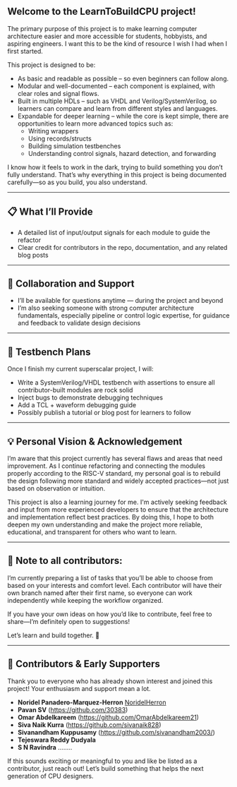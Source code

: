 ## Welcome to the LearnToBuildCPU project!
The primary purpose of this project is to make learning computer architecture easier and more accessible for students, hobbyists, and aspiring engineers. I want this to be the kind of resource I wish I had when I first started.

This project is designed to be:
- As basic and readable as possible – so even beginners can follow along.
- Modular and well-documented – each component is explained, with clear roles and signal flows.
- Built in multiple HDLs – such as VHDL and Verilog/SystemVerilog, so learners can compare and learn from different styles and languages.
- Expandable for deeper learning – while the core is kept simple, there are opportunities to learn more advanced topics such as:
    - Writing wrappers
    - Using records/structs
    - Building simulation testbenches
    - Understanding control signals, hazard detection, and forwarding

I know how it feels to work in the dark, trying to build something you don’t fully understand. That’s why everything in this project is being documented carefully—so as you build, you also understand.

---

## 📋 What I’ll Provide
- A detailed list of input/output signals for each module to guide the refactor
- Clear credit for contributors in the repo, documentation, and any related blog posts

---

## 🙌 Collaboration and Support
- I’ll be available for questions anytime — during the project and beyond
- I’m also seeking someone with strong computer architecture fundamentals, especially pipeline or control logic expertise, for guidance and feedback to validate design decisions

---

## 🧪 Testbench Plans
Once I finish my current superscalar project, I will:
- Write a SystemVerilog/VHDL testbench with assertions to ensure all contributor-built modules are rock solid
- Inject bugs to demonstrate debugging techniques
- Add a TCL + waveform debugging guide
- Possibly publish a tutorial or blog post for learners to follow

---

## 💡 Personal Vision & Acknowledgement
I’m aware that this project currently has several flaws and areas that need improvement. As I continue refactoring and connecting the modules properly according to the RISC-V standard, my personal goal is to rebuild the design following more standard and widely accepted practices—not just based on observation or intuition.

This project is also a learning journey for me. I'm actively seeking feedback and input from more experienced developers to ensure that the architecture and implementation reflect best practices. By doing this, I hope to both deepen my own understanding and make the project more reliable, educational, and transparent for others who want to learn.

---

## 🔧 Note to all contributors:
I’m currently preparing a list of tasks that you’ll be able to choose from based on your interests and comfort level. Each contributor will have their own branch named after their first name, so everyone can work independently while keeping the workflow organized.

If you have your own ideas on how you’d like to contribute, feel free to share—I’m definitely open to suggestions!

Let’s learn and build together. 🚀

---

## 🙏 Contributors & Early Supporters
Thank you to everyone who has already shown interest and joined this project! Your enthusiasm and support mean a lot.
- **Noridel Panadero-Marquez-Herron** [NoridelHerron](https://github.com/NoridelHerron)  
- **Pavan SV** (https://github.com/30383)
- **Omar Abdelkareem**  (https://github.com/OmarAbdelkareem21) 
- **Siva Naik Kurra** (https://github.com/sivanaik828) 
- **Sivanandham Kuppusamy**  (https://github.com/sivanandham2003/)
- **Tejeswara Reddy Dudyala** 
- **S N Ravindra** 
........

If this sounds exciting or meaningful to you and like be listed as a contributor, just reach out! Let’s build something that helps the next generation of CPU designers.